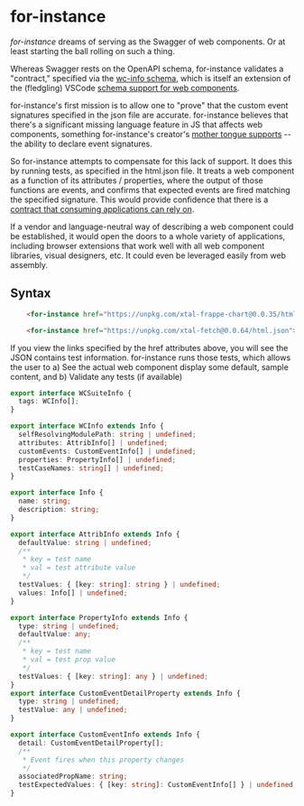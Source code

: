 # for-instance

*for-instance* dreams of serving as the Swagger of web components.  Or at least starting the ball rolling on such a thing.

Whereas Swagger rests on the OpenAPI schema, for-instance validates a "contract," specified via the [wc-info schema](https://github.com/bahrus/wc-info), which is itself an extension of the (fledgling) VSCode [schema support for web components](https://code.visualstudio.com/updates/v1_31#_html-and-css-custom-data-support).  

for-instance's first mission is to allow one to "prove" that the custom event signatures specified in the json file are accurate.  for-instance believes that there's a significant missing language feature in JS that affects web components, something for-instance's creator's [mother tongue supports](https://www.developer.com/net/vb/article.php/1430631/Declaring-and-Raising-Events-in-Visual-Basic-6.htm) -- the ability to declare event signatures.

So for-instance attempts to compensate for this lack of support.  It does this by running tests, as specified in the html.json file.  It treats a web component as a function of its attributes / properties, where the output of those functions are events, and confirms that expected events are fired matching the specified signature.  This would provide confidence that there is a [contract that consuming applications can rely on](https://martinfowler.com/articles/micro-frontends.html#Cross-applicationCommunication).

If a vendor and language-neutral way of describing a web component could be established, it would open the doors to a whole variety of applications, including browser extensions that work well with all web component libraries, visual designers, etc.  It could even be leveraged easily from web assembly.



## Syntax

```html
    <for-instance href="https://unpkg.com/xtal-frappe-chart@0.0.35/html.json"></for-instance>

    <for-instance href="https://unpkg.com/xtal-fetch@0.0.64/html.json"></for-instance>
```

If you view the links specified by the href attributes above, you will see the JSON contains test information.  for-instance runs those tests, which allows the user to a)  See the actual web component display some default, sample content, and b)  Validate any tests (if available)

```TypeScript
export interface WCSuiteInfo {
  tags: WCInfo[];
}

export interface WCInfo extends Info {
  selfResolvingModulePath: string | undefined;
  attributes: AttribInfo[] | undefined;
  customEvents: CustomEventInfo[] | undefined;
  properties: PropertyInfo[] | undefined;
  testCaseNames: string[] | undefined;
}

export interface Info {
  name: string;
  description: string;
}

export interface AttribInfo extends Info {
  defaultValue: string | undefined;
  /**
   * key = test name
   * val = test attribute value
   */
  testValues: { [key: string]: string } | undefined;
  values: Info[] | undefined;
}

export interface PropertyInfo extends Info {
  type: string | undefined;
  defaultValue: any;
  /**
   * key = test name
   * val = test prop value
   */
  testValues: { [key: string]: any } | undefined;
}
export interface CustomEventDetailProperty extends Info {
  type: string | undefined;
  testValue: any | undefined;
}

export interface CustomEventInfo extends Info {
  detail: CustomEventDetailProperty[];
  /**
   * Event fires when this property changes
   */
  associatedPropName: string;
  testExpectedValues: { [key: string]: CustomEventInfo[] } | undefined;
}


```

